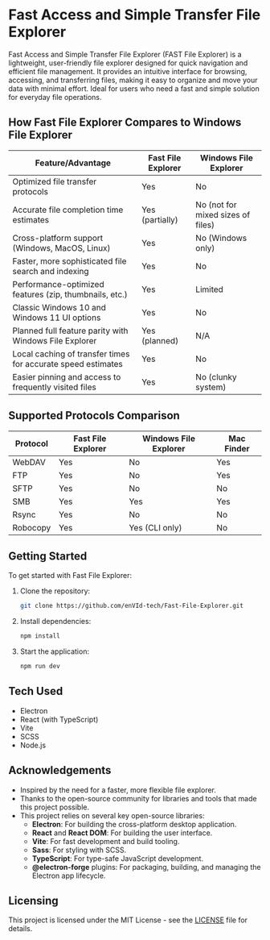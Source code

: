 # Fast Access and Simple Transfer File Explorer

Fast Access and Simple Transfer File Explorer (FAST File Explorer) is a lightweight, user-friendly file explorer designed for quick navigation and efficient file management. It provides an intuitive interface for browsing, accessing, and transferring files, making it easy to organize and move your data with minimal effort. Ideal for users who need a fast and simple solution for everyday file operations.

## How Fast File Explorer Compares to Windows File Explorer

| Feature/Advantage                                                                 | Fast File Explorer         | Windows File Explorer      |
|-----------------------------------------------------------------------------------|---------------------------|---------------------------|
| Optimized file transfer protocols                                                 | Yes                       | No                        |
| Accurate file completion time estimates                                      | Yes (partially)                      | No (not for mixed sizes of files)                       |
| Cross-platform support (Windows, MacOS, Linux)                                    | Yes                       | No (Windows only)         |
| Faster, more sophisticated file search and indexing                               | Yes                       | No               
| Performance-optimized features (zip, thumbnails, etc.)                            | Yes                       | Limited                   |
| Classic Windows 10 and Windows 11 UI options                                      | Yes                       | No                        |
| Planned full feature parity with Windows File Explorer                            | Yes (planned)             | N/A                       |
| Local caching of transfer times for accurate speed estimates                      | Yes                       | No                        |
| Easier pinning and access to frequently visited files                             | Yes                       | No (clunky system)        |

## Supported Protocols Comparison

| Protocol   | Fast File Explorer | Windows File Explorer | Mac Finder |
|------------|-------------------|----------------------|------------|
| WebDAV     | Yes               | No                   | Yes        |
| FTP        | Yes               | No                   | Yes        |
| SFTP       | Yes               | No                   | No         |
| SMB        | Yes               | Yes                  | Yes        |
| Rsync      | Yes               | No                   | No         |
| Robocopy   | Yes               | Yes (CLI only)       | No         |

## Getting Started

To get started with Fast File Explorer:

1. Clone the repository:
   ```sh
   git clone https://github.com/enVId-tech/Fast-File-Explorer.git
   ```
2. Install dependencies:
   ```sh
   npm install
   ```
3. Start the application:
   ```sh
   npm run dev
   ```

## Tech Used

- Electron
- React (with TypeScript)
- Vite
- SCSS
- Node.js


## Acknowledgements

- Inspired by the need for a faster, more flexible file explorer.
- Thanks to the open-source community for libraries and tools that made this project possible.
- This project relies on several key open-source libraries:
  - **Electron**: For building the cross-platform desktop application.
  - **React** and **React DOM**: For building the user interface.
  - **Vite**: For fast development and build tooling.
  - **Sass**: For styling with SCSS.
  - **TypeScript**: For type-safe JavaScript development.
  - **@electron-forge** plugins: For packaging, building, and managing the Electron app lifecycle.


## Licensing

This project is licensed under the MIT License - see the [LICENSE](./LICENSE) file for details.
